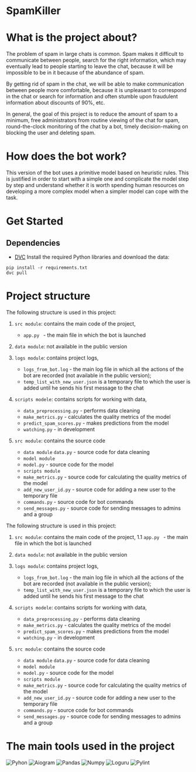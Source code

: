 # SpamKiller


# What is the project about?
The problem of spam in large chats is common. Spam makes it difficult to communicate between people, search for the right information, which may eventually lead to people starting to leave the chat, because it will be impossible to be in it because of the abundance of spam.

By getting rid of spam in the chat, we will be able to make communication between people more comfortable, because it is unpleasant to correspond in the chat or search for information and often stumble upon fraudulent information about discounts of 90%, etc.

In general, the goal of this project is to reduce the amount of spam to a minimum, free administrators from routine viewing of the chat for spam, round-the-clock monitoring of the chat by a bot, timely decision-making on blocking the user and deleting spam.


# How does the bot work?
This version of the bot uses a primitive model based on heuristic rules. This is justified in order to start with a simple one and complicate the model step by step and understand whether it is worth spending human resources on developing a more complex model when a simpler model can cope with the task.

# Get Started
## Dependencies
* [DVC](https://dvc.org/doc/install)
Install the required Python libraries and download the data:
```
pip install -r requirements.txt
dvc pull
```

# Project structure
The following structure is used in this project:
1. `src module`: contains the main code of the project,
    - `app.py ` - the main file in which the bot is launched

2. `data module`: not available in the public version

3. `logs module`: contains project logs,
    - `logs_from_bot.log` - the main log file in which all the actions of the bot are recorded (not available in the public version);
    - `temp_list_with_new_user.json` is a temporary file to which the user is added until he sends his first message to the chat

4. `scripts modele`: contains scripts for working with data,
    - `data_preprocessing.py` - performs data cleaning
    - `make_metrics.py` - calculates the quality metrics of the model
    - `predict_spam_scores.py` - makes predictions from the model
    - `watching.py` - in development
5. `src module`: contains the source code
    - `data module` `data.py` - source code for data cleaning
    - `model module`
    - `model.py` - source code for the model
    - `scripts module`
    - `make_metrics.py` - source code for calculating the quality metrics of the model
    - `add_new_user_id.py` - source code for adding a new user to the temporary file
    - `commands.py` - source code for bot commands
    - `send_messages.py` - source code for sending messages to admins and a group







The following structure is used in this project:
1. `src module`: contains the main code of the project,
    1.1 `app.py ` - the main file in which the bot is launched

2. `data module`: not available in the public version

3. `logs module`: contains project logs,
    - `logs_from_bot.log` - the main log file in which all the actions of the bot are recorded (not available in the public version);
    - `temp_list_with_new_user.json` is a temporary file to which the user is added until he sends his first message to the chat

4. `scripts modele`: contains scripts for working with data,
    - `data_preprocessing.py` - performs data cleaning
    - `make_metrics.py` - calculates the quality metrics of the model
    - `predict_spam_scores.py` - makes predictions from the model
    - `watching.py` - in development
5. `src module`: contains the source code
    - `data module` `data.py` - source code for data cleaning
    - `model module`
    - `model.py` - source code for the model
    - `scripts module`
    - `make_metrics.py` - source code for calculating the quality metrics of the model
    - `add_new_user_id.py` - source code for adding a new user to the temporary file
    - `commands.py` - source code for bot commands
    - `send_messages.py` - source code for sending messages to admins and a group

# The main tools used in the project
![Pyhon](https://img.shields.io/badge/-Python_3.10.8-090909?style=for-the-badge&logo=python) ![Aiogram](https://img.shields.io/badge/-Aiogram_2.25.1-090909?style=for-the-badge&logo=Aiogram)       ![Pandas](https://img.shields.io/badge/-pandas_1.3.0-090909?style=for-the-badge&logo=pandas) ![Numpy](https://img.shields.io/badge/-Numpy_1.21.1-090909?style=for-the-badge&logo=Numpy) ![Loguru](https://img.shields.io/badge/-Loguru_1.6.1-090909?style=for-the-badge&logo=xgboost) ![Pylint](https://img.shields.io/badge/-Pylint_2.10.0-090909?style=for-the-badge&logo=Pylint)
